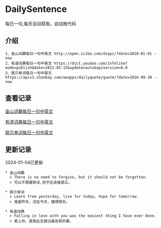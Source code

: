 # DailySentence

每日一句,每天自动获取，自动推代码

## 介绍

```
1、金山词霸每日一句中英文 http://open.iciba.com/dsapi/?date=2018-01-01 - now
2、有道词典每日一句中英文 https://dict.youdao.com/infoline?mode=publish&date=2021-03-15&update=auto&apiversion=6.0
3、扇贝单词每日一句中英文 https://apiv3.shanbay.com/weapps/dailyquote/quote/?date=2016-09-30 - now
```

## 查看记录

[金山词霸每日一句中英文](./data/iciba/)

[有道词典每日一句中英文](./data/youdao/)

[扇贝单词每日一句中英文](./data/shanbay/)

## 更新记录
2024-01-04已更新 
```
* 金山词霸
  > There is no need to forgive, but it should not be forgotten.
  > 可以不需要原谅,但不应该被遗忘。

* 扇贝单词
  > Learn from yesterday, live for today, hope for tomorrow.
  > 借鉴昨天，活在今天，憧憬明天。

* 有道词典
  > Falling in love with you was the easiest thing I have ever done.
  > 爱上你，是我此生做过最容易的事。

```
